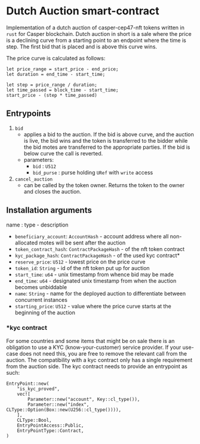 # Dutch Auction smart-contract
Implementation of a dutch auction of casper-cep47-nft tokens written in `rust` for Casper blockchain.
Dutch auction in short is a sale where the price is a declining curve from a starting point to an endpoint where the time is step.
The first bid that is placed and is above this curve wins.

The price curve is calculated as follows:

```
let price_range = start_price - end_price;
let duration = end_time - start_time;

let step = price_range / duration;
let time_passed = block_time - start_time;
start_price - (step * time_passed)
```

## Entrypoints

1. `bid` 
    - applies a bid to the auction. If the bid is above curve, and the auction is live, the bid wins and the token is transferred to the bidder while the bid motes are transferred to the appropriate parties. If the bid is below curve the call is reverted.
    - parameters:
        - `bid` : `U512`
        - `bid_purse` : purse holding `URef` with `write` access 
2. `cancel_auction`
    - can be called by the token owner. Returns the token to the owner and closes the auction.

## Installation arguments

name : type - description

- `beneficiary_account`: `AccountHash` - account address where all non-allocated motes will be sent after the auction
- `token_contract_hash`: `ContractPackageHash` - of the nft token contract
- `kyc_package_hash`: `ContractPackageHash` - of the used kyc contract*
- `reserve_price`: `U512` - lowest price on the price curve
- `token_id`: `String` - id of the nft token put up for auction
- `start_time`: `u64` - unix timestamp from whence bid may be made
- `end_time`: `u64` - designated unix timestamp from when the auction becomes unbiddable
- `name`: `String` - name for the deployed auction to differentiate between concurrent instances
- `starting_price`: `U512` - value where the price curve starts at the beginning of the auction

### *kyc contract

For some countries and some items that might be on sale there is an obligation to use a KYC (know-your-customer) service provider.
If your use-case does not need this, you are free to remove the relevant call from the auction. 
The compatibility with a kyc contract only has a single requirement from the auction side.
The kyc contract needs to provide an entrypoint as such:
```
EntryPoint::new(
    "is_kyc_proved",
    vec![
        Parameter::new("account", Key::cl_type()),
        Parameter::new("index", CLType::Option(Box::new(U256::cl_type()))),
    ],
    CLType::Bool,
    EntryPointAccess::Public,
    EntryPointType::Contract,
)
```